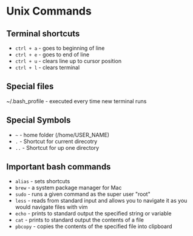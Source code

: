 # Unix Commands

## Terminal shortcuts

* `ctrl + a` - goes to beginning of line  
* `ctrl + e` - goes to end of line  
* `ctrl + u` - clears line up to cursor position  
* `ctrl + l` - clears terminal  

## Special files

~/.bash_profile - executed every time new terminal runs

## Special Symbols

* `~` - home folder (/home/USER_NAME)
* `.` - Shortcut for current direcotry
* `..` - Shortcut for up one directory

## Important bash commands

* `alias` - sets shortcuts  
* `brew` - a system package manager for Mac  
* `sudo` - runs a given command as the super user "root"  
* `less` -  reads from standard input and allows you to navigate it as you would navigate files with vim  
* `echo` - prints to standard output the specified string or variable  
* `cat` - prints to standard output the contents of a file  
* `pbcopy` - copies the contents of the specified file into clipboard  
